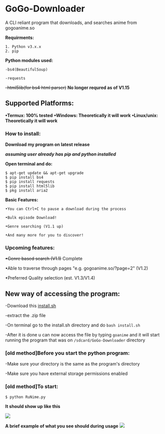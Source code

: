 # GoGo-Downloader
A CLI reliant program that downloads, and searches anime from gogoanime.so 

**Requirments:**
```
1. Python v3.x.x 
2. pip
```

**Python modules used:**
```
-bs4(BeautifulSoup)

-requests
```
~~-html5lib(for bs4 html parser)~~
**No longer requred as of V1.15**

## Supported Platforms:
**•Termux: 100% tested**
**•Windows: Theoretically it will work**
**•Linux/unix: Theoretically it will work**

### How to install:

**Download my program on latest release**

***assuming user already has pip and python installed***

**Open terminal and do:**
```
$ apt-get update && apt-get upgrade
$ pip install bs4
$ pip install requests
$ pip install html5lib
$ pkg install aria2
```
**Basic Features:**
```
•You can Ctrl+C to pause a download during the process

•Bulk episode Download!

•Genre searching (V1.1 up)

•And many more for you to discover!
```

### Upcoming features:

~~•Genre based search (V1.1)~~ Complete

•Able to traverse through pages
 "e.g. gogoanime.so/?page=2" (V1.2)
 
•Preferred Quality selection (est. V1.3/V1.4)

## New way of accessing the program:
-Download this [install.sh](https://minhaskamal.github.io/DownGit/#/home?url=https://github.com/Kinuseka/GoGo-Downloader/blob/main/install.sh)

-extract the .zip file

-On terminal go to the install.sh directory and do ```bash install.sh```

-After it is done u can now access the file by typing ```goanime``` and it will start running the program that was on ```/sdcard/GoGo-Downloader``` directory

### [old method]Before you start the python program:
-Make sure your directory is the same as the program's directory

-Make sure you have external storage permissions enabled

### [old method]To start:
```$ python RuNime.py```

**It should show up like this**

![](home.png)

**A brief example of what you see should during usage**
![](example.png)



